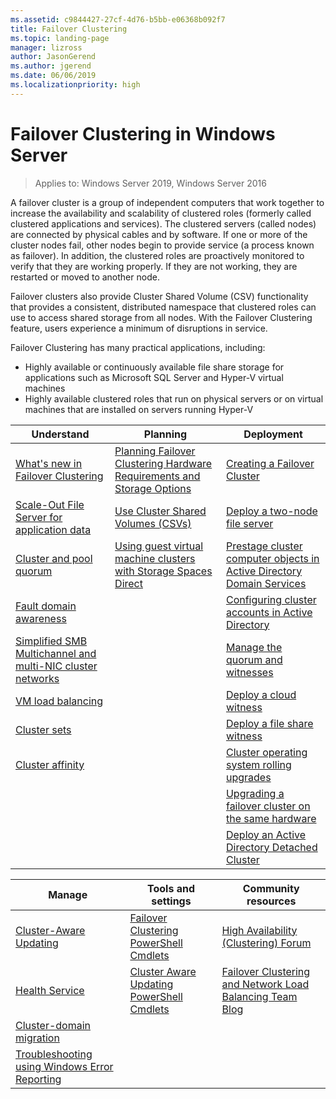 ```yaml
---
ms.assetid: c9844427-27cf-4d76-b5bb-e06368b092f7
title: Failover Clustering
ms.topic: landing-page
manager: lizross
author: JasonGerend
ms.author: jgerend
ms.date: 06/06/2019
ms.localizationpriority: high
---
```

# Failover Clustering in Windows Server

> Applies to: Windows Server 2019, Windows Server 2016

A failover cluster is a group of independent computers that work together to increase the availability and scalability of clustered roles (formerly called clustered applications and services). The clustered servers (called nodes) are connected by physical cables and by software. If one or more of the cluster nodes fail, other nodes begin to provide service (a process known as failover). In addition, the clustered roles are proactively monitored to verify that they are working properly. If they are not working, they are restarted or moved to another node.

Failover clusters also provide Cluster Shared Volume (CSV) functionality that provides a consistent, distributed namespace that clustered roles can use to access shared storage from all nodes. With the Failover Clustering feature, users experience a minimum of disruptions in service.

Failover Clustering has many practical applications, including:

* Highly available or continuously available file share storage for applications such as Microsoft SQL Server and Hyper-V virtual machines
* Highly available clustered roles that run on physical servers or on virtual machines that are installed on servers running Hyper-V

| **Understand**                                                               |  **Planning**                          |  **Deployment**       |
| -------------                                                                |  --------------                        | --------------------- |
| [What's new in Failover Clustering](whats-new-in-failover-clustering.md)    | [Planning Failover Clustering Hardware Requirements and Storage Options](clustering-requirements.md)  | [Creating a Failover Cluster](create-failover-cluster.md) |
| [Scale-Out File Server for application data](sofs-overview.md)               | [Use Cluster Shared Volumes (CSVs)](failover-cluster-csvs.md) | [Deploy a two-node file server](deploy-two-node-clustered-file-server.md) |
|  [Cluster and pool quorum](../storage/storage-spaces/understand-quorum.md)   |  [Using guest virtual machine clusters with Storage Spaces Direct](../storage/storage-spaces/storage-spaces-direct-in-vm.md)       | [Prestage cluster computer objects in Active Directory Domain Services](prestage-cluster-adds.md) |
| [Fault domain awareness](fault-domains.md)                                 |                                 | [Configuring cluster accounts in Active Directory](configure-ad-accounts.md) |
| [Simplified SMB Multichannel and multi-NIC cluster networks](smb-multichannel.md) |                       | [Manage the quorum and witnesses](manage-cluster-quorum.md) |
| [VM load balancing](vm-load-balancing-overview.md)                         |                             | [Deploy a cloud witness](deploy-cloud-witness.md) |
| [Cluster sets](../storage/storage-spaces/cluster-sets.md)                  |                             |[Deploy a file share witness](file-share-witness.md) |
| [Cluster affinity](cluster-affinity.md)                                     |                            | [Cluster operating system rolling upgrades](cluster-operating-system-rolling-upgrade.md) |
|                                                                             |                            | [Upgrading a failover cluster on the same hardware](upgrade-option-same-hardware.md) |
|                                                                            |                             | [Deploy an Active Directory Detached Cluster](/previous-versions/windows/it-pro/windows-server-2012-R2-and-2012/dn265970\(v%3dws.11\))

|**Manage**  |  **Tools and settings**  |  **Community resources**       |
| ------------- |  -------------- | --------------------- |
| [Cluster-Aware Updating](cluster-aware-updating.md)    |   [Failover Clustering PowerShell Cmdlets](https://docs.microsoft.com/powershell/module/failoverclusters/?view=win10-ps)      |  [High Availability (Clustering) Forum](https://go.microsoft.com/fwlink/p/?LinkId=230641)       |
|  [Health Service](health-service-overview.md)   |   [Cluster Aware Updating PowerShell Cmdlets](https://docs.microsoft.com/powershell/module/clusterawareupdating/?view=win10-ps)      | [Failover Clustering and Network Load Balancing Team Blog](https://blogs.msdn.com/b/clustering/)        |
|  [Cluster-domain migration](cluster-domain-migration.md)   |         |         |
|  [Troubleshooting using Windows Error Reporting](troubleshooting-using-wer-reports.md)   |         |         |
